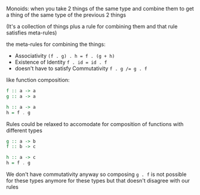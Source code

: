 Monoids: when you take 2 things of the same type and combine them to get a thing of the same type of the previous 2 things

(It's a collection of things plus a rule for combining them and that rule satisfies meta-rules)

the meta-rules for combining the things:
- Associativity `(f . g) . h = f . (g + h)`
- Existence of Identity `f . id = id . f`
- doesn't have to satisfy Commutativity `f . g /= g . f`

like function composition:
```hs
f :: a -> a
g :: a -> a

h :: a -> a
h = f . g
```

Rules could be relaxed to accomodate for composition of functions with different types

```hs
g :: a -> b
f :: b -> c

h :: a -> c
h = f . g
```

We don't have commutativity anyway so composing `g . f` is not possible for these types anymore for these types but that doesn't disagree with our rules
